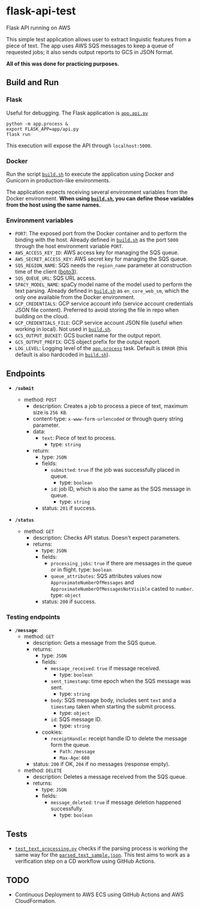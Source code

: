 # flask-api-test
Flask API running on AWS

This simple test application allows user to extract linguistic features from a piece of text. The app uses AWS SQS messages to keep a queue of requested jobs; it also sends output reports to GCS in JSON format.

**All of this was done for practicing purposes.**

## Build and Run

### Flask
Useful for debugging. The Flask application is [`app.api.py`](./app/api.py)

```shell script
python -m app.process &
export FLASK_APP=app/api.py
flask run
```

This execution will expose the API through `localhost:5000`.

### Docker
Run the script [`build.sh`](./build.sh) to execute the application using Docker and Gunicorn in production-like environments.

The application expects receiving several environment variables from the Docker environment. **When using [`build.sh`](./build.sh), you can define those variables from the host using the same names.**

### Environment variables
- `PORT`: The exposed port from the Docker container and to perform the binding with the host. Already defined in [`build.sh`](./build.sh) as the port `5000` through the host environment variable `PORT`.
- `AWS_ACCESS_KEY_ID`: AWS access key for managing the SQS queue.
- `AWS_SECRET_ACCESS_KEY`: AWS secret key for managing the SQS queue.
- `SQS_REGION_NAME`: SQS needs the `region_name` parameter at construction time of the client ([boto3](https://boto3.amazonaws.com/v1/documentation/api/latest/reference/services/sqs.html)).
- `SQS_QUEUE_URL`: SQS URL access.
- `SPACY_MODEL_NAME`: spaCy model name of the model used to perform the text parsing. Already defined in [`build.sh`](./build.sh) as `en_core_web_sm`, which the only one available from the Docker environment.
- `GCP_CREDENTIALS`: GCP service account info (service account credentials JSON file content). Preferred to avoid storing the file in repo when building on the cloud.
- `GCP_CREDENTIALS_FILE`: GCP service account JSON file (useful when working in local). Not used in [`build.sh`](./build.sh).
- `GCS_OUTPUT_BUCKET`: GCS bucket name for the output report.
- `GCS_OUTPUT_PREFIX`:  GCS object prefix for the output report.
- `LOG_LEVEL`: Logging level of the [`app.process`](./app/process.py) task. Default is `ERROR` (this default is also hardcoded in [`build.sh`](./build.sh)). 

## Endpoints
- **`/submit`**
    - method: `POST`
        - description: Creates a job to process a piece of text, maximum size is `256 KB`.
        - content-type: `x-www-form-urlencoded` or through query string parameter.
        - data:
            - `text`: Piece of text to process.
                - type: `string`
        - return:
            - type: `JSON`
            - fields:
                - `submitted`: `true` if the job was successfully placed in queue.
                    - type: `boolean`
                - `id`: job ID, which is also the same as the SQS message in queue.
                    - type: `string`
            - status: `201` if success.
                
- **`/status`**
    - method: `GET`
        - description: Checks API status. Doesn't expect parameters.
        - returns:
            - type: `JSON`
            - fields:
                - `processing_jobs`: `true` if there are messages in the queue or in flight.
                    type: `boolean`
                - `queue_attributes`: SQS attributes values now `ApproximateNumberOfMessages` and `ApproximateNumberOfMessagesNotVisible` casted to `number`.
                    type: `object`
            - status: `200` if success.


### Testing endpoints
- **`/message`**:
    - method: `GET`
        - description: Gets a message from the SQS queue.
        - returns:
            - type: `JSON`
            - fields:
                - `message_received`: `true` if message received.
                    - type: `boolean`
                - `sent_timestamp`: time epoch when the SQS message was sent.
                    - type: `string`
                - `body`: SQS message body, includes sent `text` and a `timestamp` taken when starting the submit process.
                    - type: `object`
                - `id`: SQS message ID.
                    - type: `string`
            - cookies:
                - `receiptHandle`: receipt handle ID to delete the message form the queue.
                    - `Path`: `/message`
                    - `Max-Age`: `600`
        - status: `200` if OK, `204` if no messages (response empty).
    - method: `DELETE`
        - description: Deletes a message received from the SQS queue.
        - returns:
            - type: `JSON`
            - fields:
                - `message_deleted`: `true` if message deletion happened successfully.
                    - type: `boolean`
    
## Tests
- [`test_text_processing.py`](./tests/test_text_processing.py) checks if the parsing process is working the same way for the [`parsed_text_sample.json`](./tests/parsed_text_sample.json). This test aims to work as a verification step on a CD workflow using GitHub Actions.
    
## TODO
- Continuous Deployment to AWS ECS using GitHub Actions and AWS CloudFormation.
